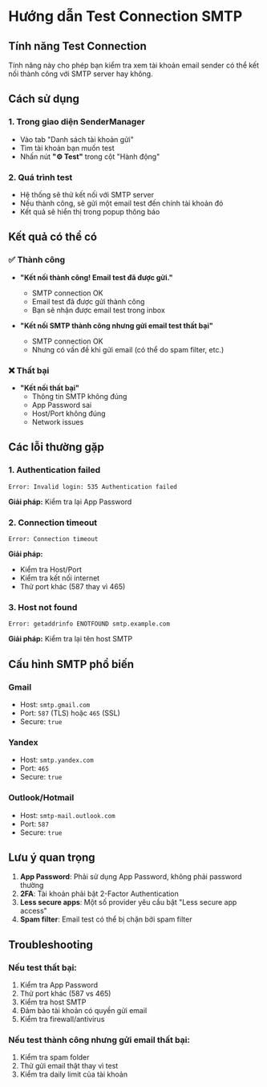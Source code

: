 # Hướng dẫn Test Connection SMTP

## Tính năng Test Connection

Tính năng này cho phép bạn kiểm tra xem tài khoản email sender có thể kết nối thành công với SMTP server hay không.

## Cách sử dụng

### 1. Trong giao diện SenderManager
- Vào tab "Danh sách tài khoản gửi"
- Tìm tài khoản bạn muốn test
- Nhấn nút **"⚙️ Test"** trong cột "Hành động"

### 2. Quá trình test
- Hệ thống sẽ thử kết nối với SMTP server
- Nếu thành công, sẽ gửi một email test đến chính tài khoản đó
- Kết quả sẽ hiển thị trong popup thông báo

## Kết quả có thể có

### ✅ Thành công
- **"Kết nối thành công! Email test đã được gửi."**
  - SMTP connection OK
  - Email test đã được gửi thành công
  - Bạn sẽ nhận được email test trong inbox

- **"Kết nối SMTP thành công nhưng gửi email test thất bại"**
  - SMTP connection OK
  - Nhưng có vấn đề khi gửi email (có thể do spam filter, etc.)

### ❌ Thất bại
- **"Kết nối thất bại"**
  - Thông tin SMTP không đúng
  - App Password sai
  - Host/Port không đúng
  - Network issues

## Các lỗi thường gặp

### 1. Authentication failed
```
Error: Invalid login: 535 Authentication failed
```
**Giải pháp:** Kiểm tra lại App Password

### 2. Connection timeout
```
Error: Connection timeout
```
**Giải pháp:** 
- Kiểm tra Host/Port
- Kiểm tra kết nối internet
- Thử port khác (587 thay vì 465)

### 3. Host not found
```
Error: getaddrinfo ENOTFOUND smtp.example.com
```
**Giải pháp:** Kiểm tra lại tên host SMTP

## Cấu hình SMTP phổ biến

### Gmail
- Host: `smtp.gmail.com`
- Port: `587` (TLS) hoặc `465` (SSL)
- Secure: `true`

### Yandex
- Host: `smtp.yandex.com`
- Port: `465`
- Secure: `true`

### Outlook/Hotmail
- Host: `smtp-mail.outlook.com`
- Port: `587`
- Secure: `true`

## Lưu ý quan trọng

1. **App Password**: Phải sử dụng App Password, không phải password thường
2. **2FA**: Tài khoản phải bật 2-Factor Authentication
3. **Less secure apps**: Một số provider yêu cầu bật "Less secure app access"
4. **Spam filter**: Email test có thể bị chặn bởi spam filter

## Troubleshooting

### Nếu test thất bại:
1. Kiểm tra App Password
2. Thử port khác (587 vs 465)
3. Kiểm tra host SMTP
4. Đảm bảo tài khoản có quyền gửi email
5. Kiểm tra firewall/antivirus

### Nếu test thành công nhưng gửi email thất bại:
1. Kiểm tra spam folder
2. Thử gửi email thật thay vì test
3. Kiểm tra daily limit của tài khoản 